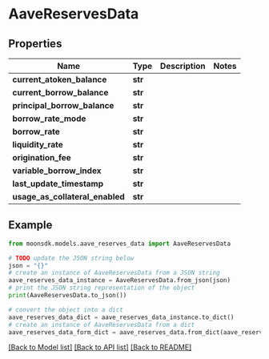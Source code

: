 # AaveReservesData

## Properties

| Name                               | Type    | Description | Notes |
| ---------------------------------- | ------- | ----------- | ----- |
| **current\_atoken\_balance**       | **str** |             |       |
| **current\_borrow\_balance**       | **str** |             |       |
| **principal\_borrow\_balance**     | **str** |             |       |
| **borrow\_rate\_mode**             | **str** |             |       |
| **borrow\_rate**                   | **str** |             |       |
| **liquidity\_rate**                | **str** |             |       |
| **origination\_fee**               | **str** |             |       |
| **variable\_borrow\_index**        | **str** |             |       |
| **last\_update\_timestamp**        | **str** |             |       |
| **usage\_as\_collateral\_enabled** | **str** |             |       |

## Example

```python
from moonsdk.models.aave_reserves_data import AaveReservesData

# TODO update the JSON string below
json = "{}"
# create an instance of AaveReservesData from a JSON string
aave_reserves_data_instance = AaveReservesData.from_json(json)
# print the JSON string representation of the object
print(AaveReservesData.to_json())

# convert the object into a dict
aave_reserves_data_dict = aave_reserves_data_instance.to_dict()
# create an instance of AaveReservesData from a dict
aave_reserves_data_form_dict = aave_reserves_data.from_dict(aave_reserves_data_dict)
```

[\[Back to Model list\]](./#documentation-for-models) [\[Back to API list\]](./#documentation-for-api-endpoints) [\[Back to README\]](./)
